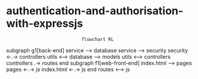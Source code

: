 # authentication-and-authorisation-with-expressjs


								flowchart RL
subgraph g1[back-end]
service --> database
service --> security
security <-.-> controllers
utils <--> database --> models
utils <--> controllers
controllers .-> routes
end
subgraph f1[web-front-end]
index.html --> pages
pages <-.-> js
index.html <-.-> js
end
routes <--> js
